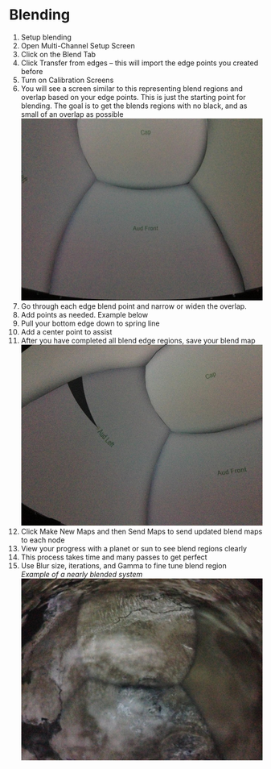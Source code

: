 # Blending

1.  Setup blending
  1.  Open Multi-Channel Setup Screen
  2.  Click on the Blend Tab
  3.  Click Transfer from edges – this will import the edge points you created before
  4.  Turn on Calibration Screens
  5.  You will see a screen similar to this representing blend regions and overlap based on your edge points. This is just the starting point for blending. The goal is to get the blends regions with no black, and as small of an overlap as possible
  ![](assets/blend1.png)
  6.  Go through each edge blend point and narrow or widen the overlap.
  7.  Add points as needed. Example below
  8.  Pull your bottom edge down to spring line
  9.  Add a center point to assist
  10.  After you have completed all blend edge regions, save your blend map
  ![](assets/blend2.png)
  11.  Click Make New Maps and then Send Maps to send updated blend maps to each node
  12.  View your progress with a planet or sun to see blend regions clearly
  13.  This process takes time and many passes to get perfect
  14.  Use Blur size, iterations, and Gamma to fine tune blend region<br>
  _Example of a nearly blended system_
  ![](assets/blend3.png)
